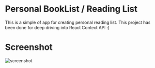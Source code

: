 # Personal BookList / Reading List
This is a simple of app for creating personal reading list. This project has been done for deep driving into React Context API :)

# Screenshot
 <img src="https://" alt="screenshot"/>